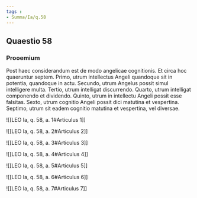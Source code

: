 ```yaml
---
tags : 
- Summa/Ia/q.58
---
```


## Quaestio 58

### Prooemium

Post haec considerandum est de modo angelicae cognitionis. Et circa hoc quaeruntur septem. Primo, utrum intellectus Angeli quandoque sit in potentia, quandoque in actu. Secundo, utrum Angelus possit simul intelligere multa. Tertio, utrum intelligat discurrendo. Quarto, utrum intelligat componendo et dividendo. Quinto, utrum in intellectu Angeli possit esse falsitas. Sexto, utrum cognitio Angeli possit dici matutina et vespertina. Septimo, utrum sit eadem cognitio matutina et vespertina, vel diversae.

![[LEO Ia, q. 58, a. 1#Articulus 1]]

![[LEO Ia, q. 58, a. 2#Articulus 2]]

![[LEO Ia, q. 58, a. 3#Articulus 3]]

![[LEO Ia, q. 58, a. 4#Articulus 4]]

![[LEO Ia, q. 58, a. 5#Articulus 5]]

![[LEO Ia, q. 58, a. 6#Articulus 6]]

![[LEO Ia, q. 58, a. 7#Articulus 7]]

